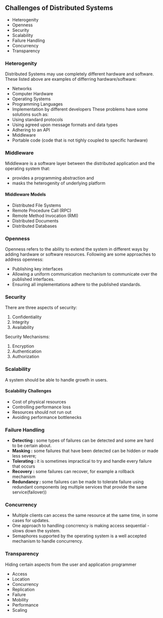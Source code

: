 ## Challenges of Distributed Systems

- Heterogenity
- Openness
- Security
- Scalability
- Failure Handling
- Concurrency
- Transparency

### Heterogenity

Distributed Systems may use completely different hardware and software.
These listed above are examples of differring hardware/software:

- Networks
- Computer Hardware
- Operating Systems
- Programming Languages
- Implementation by different developers
  These problems have some solutions such as:
- Using standard protocols
- Using agreed upon message formats and data types
- Adhering to an API
- Middleware
- Portable code (code that is not tighly coupled to specific hardware)

### Middleware

Middleware is a software layer between the distributed application and the operating system that:

- provides a programming abstraction and
- masks the heterogenity of underlying platform

#### Middleware Models

- Distributed File Systems
- Remote Procedure Call (RPC)
- Remote Method Invocation (RMI)
- Distributed Documents
- Distributed Databases

### Openness

Openness refers to the ability to extend the system in different ways by adding
hardware or software resources. Following are some approaches to address openness:

- Publishing key interfaces
- Allowing a uniform communication mechanism to communicate over the published interfaces.
- Ensuring all implementations adhere to the published standards.

### Security

There are three aspects of security:

1. Confidentiality
2. Integrity
3. Availability

Security Mechanisms:

1. Encryption
2. Authentication
3. Authorization

### Scalability

A system should be able to handle growth in users.

#### Scalability Challenges

- Cost of physical resources
- Controlling performance loss
- Resources should not run out
- Avoiding performance bottlenecks

### Failure Handling

- **Detecting :** some types of failures can be detected and some are hard to be certain about.
- **Masking :** some failures that have been detected can be hidden or made less severe;
- **Tolerating :** it is sometimes impractical to try and handle every failure that occurs
- **Recovery :** some failures can recover, for example a rollback mechanism
- **Redundancy :** some failures can be made to tolerate failure using redundant components (eg multiple services that provide the same service(failover))

### Concurrency

- Multiple clients can access the same resource at the same time, in some cases for updates.
- One approach to handling concrrency is making access sequential - slows down the system.
- Semaphores supported by the operating system is a well accepted mechanism to handle concurrency.

### Transparency

Hiding certain aspects from the user and application programmer

- Access
- Location
- Concurrency
- Replication
- Failure
- Mobility
- Performance
- Scaling
